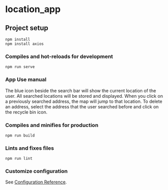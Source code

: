 # location_app

## Project setup
```
npm install
npm install axios
```

### Compiles and hot-reloads for development
```
npm run serve
```
### App Use manual
The blue icon beside the search bar will show the current location of the user.
All searched locations will be stored and displayed.
When you click on a previously searched address, the map will jump to that location. 
To delete an address, select the address that the user searched before and click on the recycle bin icon.

### Compiles and minifies for production
```
npm run build
```

### Lints and fixes files
```
npm run lint
```

### Customize configuration
See [Configuration Reference](https://cli.vuejs.org/config/).
